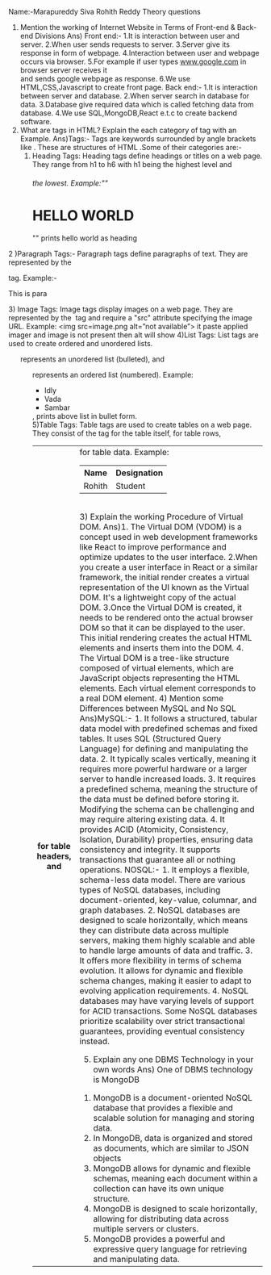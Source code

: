 Name:-Marapureddy Siva Rohith Reddy
Theory questions
1) Mention the working of Internet Website in Terms of Front-end & Back-end Divisions
Ans) Front end:-
         1.It is interaction between user and server.
         2.When user sends  requests to server.
          3.Server give its response in form of webpage.
          4.Interaction between user and webpage occurs via browser.
         5.For example if user types www.google.com in browser server receives it         
            and sends  google webpage as response.
         6.We use HTML,CSS,Javascript to create front page.
        Back end:-
         1.It is interaction between server and database.
         2.When server search in database for data.
         3.Database give required data which is called fetching data from database.
          4.We use SQL,MongoDB,React e.t.c to create backend software.
2) What are tags in HTML? Explain the each category of tag with an Example.
Ans)Tags:-
                Tags are keywords surrounded by angle brackets like <html>.
         These are structures of HTML .Some of their categories are:-
     1. Heading Tags:
Heading tags define headings or titles on a web page. They range from h1 to h6 with h1 being the highest level and <h6> the lowest. 
Example:""<h1> HELLO WORLD </h1>""  prints hello world as heading



2 )Paragraph Tags:-
Paragraph tags define paragraphs of text. They are represented by the <p> tag. Example:-<p> This is para </p>
3) Image Tags:
Image tags display images on a web page. They are represented by the <img> tag and require a "src" attribute specifying the image URL. 
Example: <img src=image.png alt=”not available”> it paste applied imager and image is not present then alt will show
4)List Tags:
List tags are used to create ordered and unordered lists. <ul> represents an unordered list (bulleted), and <ol> represents an ordered list (numbered). Example: <ul>
  <li>Idly</li>
  <li>Vada</li>
  <li>Sambar</li>
</ul>, prints above list in bullet form.<br>
5)Table Tags:
Table tags are used to create tables on a web page. They consist of the <table> tag for the table itself, <tr> for table rows, <th> for table headers, and <td> for table data. 
Example: <table>
  <tr>
    <th>Name</th>
    <th>Designation</th>
  </tr>
  <tr>
    <td>Rohith</td>
    <td>Student</td>
  </tr>
</table>
<br>
3) Explain the working Procedure of Virtual DOM.
Ans)1. The Virtual DOM (VDOM) is a concept used in web development frameworks like React to improve performance and optimize updates to the user interface.
2.When you create a user interface in React or a similar framework, the initial render creates a virtual representation of the UI known as the Virtual DOM. It's a lightweight copy of the actual DOM.
3.Once the Virtual DOM is created, it needs to be rendered onto the actual browser DOM so that it can be displayed to the user. This initial rendering creates the actual HTML elements and inserts them into the DOM.
4. The Virtual DOM is a tree-like structure composed of virtual elements, which are JavaScript objects representing the HTML elements. Each virtual element corresponds to a real DOM element.      
 4) Mention some Differences between MySQL and No SQL
Ans)MySQL:-
1.	It follows a structured, tabular data model with predefined schemas and fixed tables. It uses SQL (Structured Query Language) for defining and manipulating the data.
2.	It typically scales vertically, meaning it requires more powerful hardware or a larger server to handle increased loads.
3.	It requires a predefined schema, meaning the structure of the data must be defined before storing it. Modifying the schema can be challenging and may require altering existing data.
4.	It provides ACID (Atomicity, Consistency, Isolation, Durability) properties, ensuring data consistency and integrity. It supports transactions that guarantee all or nothing operations.
NOSQL:-
1.	It employs a flexible, schema-less data model. There are various types of NoSQL databases, including document-oriented, key-value, columnar, and graph databases.
2.	NoSQL databases are designed to scale horizontally, which means they can distribute data across multiple servers, making them highly scalable and able to handle large amounts of data and traffic.
3.	It offers more flexibility in terms of schema evolution. It allows for dynamic and flexible schema changes, making it easier to adapt to evolving application requirements.
4.	NoSQL databases may have varying levels of support for ACID transactions. Some NoSQL databases prioritize scalability over strict transactional guarantees, providing eventual consistency instead.

5) Explain any one DBMS Technology in your own words
Ans) One of DBMS technology is MongoDB
1.	MongoDB is a document-oriented NoSQL database that provides a flexible and scalable solution for managing and storing data.
2.	In MongoDB, data is organized and stored as documents, which are similar to JSON objects
3.	MongoDB allows for dynamic and flexible schemas, meaning each document within a collection can have its own unique structure.
4.	MongoDB is designed to scale horizontally, allowing for distributing data across multiple servers or clusters.
5.	MongoDB provides a powerful and expressive query language for retrieving and manipulating data.










